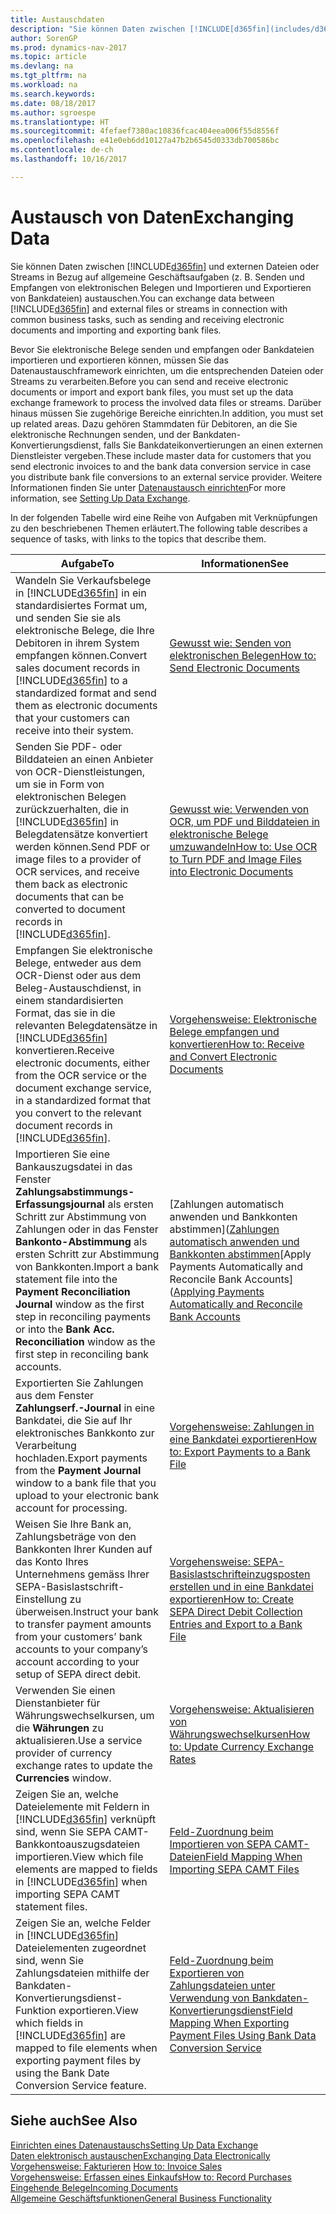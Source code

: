 ```yaml
---
title: Austauschdaten
description: "Sie können Daten zwischen [!INCLUDE[d365fin](includes/d365fin_md.md)] und externen Dateien oder Streams in Bezug auf allgemeine Geschäftsaufgaben (z. B. Senden und Empfangen von elektronischen Belegen und Importieren und Exportieren von Bankdateien) austauschen."
author: SorenGP
ms.prod: dynamics-nav-2017
ms.topic: article
ms.devlang: na
ms.tgt_pltfrm: na
ms.workload: na
ms.search.keywords: 
ms.date: 08/18/2017
ms.author: sgroespe
ms.translationtype: HT
ms.sourcegitcommit: 4fefaef7380ac10836fcac404eea006f55d8556f
ms.openlocfilehash: e41e0eb6dd10127a47b2b6545d0333db700586bc
ms.contentlocale: de-ch
ms.lasthandoff: 10/16/2017

---
```

# <a name="exchanging-data"></a><span data-ttu-id="33d54-103">Austausch von Daten</span><span class="sxs-lookup"><span data-stu-id="33d54-103">Exchanging Data</span></span>
<span data-ttu-id="33d54-104">Sie können Daten zwischen [!INCLUDE[d365fin](includes/d365fin_md.md)] und externen Dateien oder Streams in Bezug auf allgemeine Geschäftsaufgaben (z. B. Senden und Empfangen von elektronischen Belegen und Importieren und Exportieren von Bankdateien) austauschen.</span><span class="sxs-lookup"><span data-stu-id="33d54-104">You can exchange data between [!INCLUDE[d365fin](includes/d365fin_md.md)] and external files or streams in connection with common business tasks, such as sending and receiving electronic documents and importing and exporting bank files.</span></span>  

<span data-ttu-id="33d54-105">Bevor Sie elektronische Belege senden und empfangen oder Bankdateien importieren und exportieren können, müssen Sie das Datenaustauschframework einrichten, um die entsprechenden Dateien oder Streams zu verarbeiten.</span><span class="sxs-lookup"><span data-stu-id="33d54-105">Before you can send and receive electronic documents or import and export bank files, you must set up the data exchange framework to process the involved data files or streams.</span></span> <span data-ttu-id="33d54-106">Darüber hinaus müssen Sie zugehörige Bereiche einrichten.</span><span class="sxs-lookup"><span data-stu-id="33d54-106">In addition, you must set up related areas.</span></span> <span data-ttu-id="33d54-107">Dazu gehören Stammdaten für Debitoren, an die Sie elektronische Rechnungen senden, und der Bankdaten-Konvertierungsdienst, falls Sie Bankdateikonvertierungen an einen externen Dienstleister vergeben.</span><span class="sxs-lookup"><span data-stu-id="33d54-107">These include master data for customers that you send electronic invoices to and the bank data conversion service in case you distribute bank file conversions to an external service provider.</span></span> <span data-ttu-id="33d54-108">Weitere Informationen finden Sie unter [Datenaustausch einrichten](across-set-up-data-exchange.md)</span><span class="sxs-lookup"><span data-stu-id="33d54-108">For more information, see [Setting Up Data Exchange](across-set-up-data-exchange.md).</span></span>  

 <span data-ttu-id="33d54-109">In der folgenden Tabelle wird eine Reihe von Aufgaben mit Verknüpfungen zu den beschriebenen Themen erläutert.</span><span class="sxs-lookup"><span data-stu-id="33d54-109">The following table describes a sequence of tasks, with links to the topics that describe them.</span></span>  

|<span data-ttu-id="33d54-110">**Aufgabe**</span><span class="sxs-lookup"><span data-stu-id="33d54-110">**To**</span></span>|<span data-ttu-id="33d54-111">**Informationen**</span><span class="sxs-lookup"><span data-stu-id="33d54-111">**See**</span></span>|  
|------------|-------------|  
|<span data-ttu-id="33d54-112">Wandeln Sie Verkaufsbelege in [!INCLUDE[d365fin](includes/d365fin_md.md)] in ein standardisiertes Format um, und senden Sie sie als elektronische Belege, die Ihre Debitoren in ihrem System empfangen können.</span><span class="sxs-lookup"><span data-stu-id="33d54-112">Convert sales document records in [!INCLUDE[d365fin](includes/d365fin_md.md)] to a standardized format and send them as electronic documents that your customers can receive into their system.</span></span>|[<span data-ttu-id="33d54-113">Gewusst wie: Senden von elektronischen Belegen</span><span class="sxs-lookup"><span data-stu-id="33d54-113">How to: Send Electronic Documents</span></span>](sales-how-to-send-electronic-documents.md)|  
|<span data-ttu-id="33d54-114">Senden Sie PDF- oder Bilddateien an einen Anbieter von OCR-Dienstleistungen, um sie in Form von elektronischen Belegen zurückzuerhalten, die in [!INCLUDE[d365fin](includes/d365fin_md.md)] in Belegdatensätze konvertiert werden können.</span><span class="sxs-lookup"><span data-stu-id="33d54-114">Send PDF or image files to a provider of OCR services, and receive them back as electronic documents that can be converted to document records in [!INCLUDE[d365fin](includes/d365fin_md.md)].</span></span>|[<span data-ttu-id="33d54-115">Gewusst wie: Verwenden von OCR, um PDF und Bilddateien in elektronische Belege umzuwandeln</span><span class="sxs-lookup"><span data-stu-id="33d54-115">How to: Use OCR to Turn PDF and Image Files into Electronic Documents</span></span>](across-how-use-ocr-pdf-images-files.md)|  
|<span data-ttu-id="33d54-116">Empfangen Sie elektronische Belege, entweder aus dem OCR-Dienst oder aus dem Beleg-Austauschdienst, in einem standardisierten Format, das sie in die relevanten Belegdatensätze in [!INCLUDE[d365fin](includes/d365fin_md.md)] konvertieren.</span><span class="sxs-lookup"><span data-stu-id="33d54-116">Receive electronic documents, either from the OCR service or the document exchange service, in a standardized format that you convert to the relevant document records in [!INCLUDE[d365fin](includes/d365fin_md.md)].</span></span>|[<span data-ttu-id="33d54-117">Vorgehensweise: Elektronische Belege empfangen und konvertieren</span><span class="sxs-lookup"><span data-stu-id="33d54-117">How to: Receive and Convert Electronic Documents</span></span>](purchasing-how-to-receive-and-convert-electronic-documents.md)|  
|<span data-ttu-id="33d54-118">Importieren Sie eine Bankauszugsdatei in das Fenster **Zahlungsabstimmungs-Erfassungsjournal** als ersten Schritt zur Abstimmung von Zahlungen oder in das Fenster **Bankonto-Abstimmung** als ersten Schritt zur Abstimmung von Bankkonten.</span><span class="sxs-lookup"><span data-stu-id="33d54-118">Import a bank statement file into the **Payment Reconciliation Journal** window as the first step in reconciling payments or into the **Bank Acc. Reconciliation** window as the first step in reconciling bank accounts.</span></span>|<span data-ttu-id="33d54-119">[Zahlungen automatisch anwenden und Bankkonten abstimmen]([Zahlungen automatisch anwenden und Bankkonten abstimmen](receivables-apply-payments-auto-reconcile-bank-accounts.md)</span><span class="sxs-lookup"><span data-stu-id="33d54-119">[Apply Payments Automatically and Reconcile Bank Accounts]([Applying Payments Automatically and Reconcile Bank Accounts](receivables-apply-payments-auto-reconcile-bank-accounts.md)</span></span>|  
|<span data-ttu-id="33d54-120">Exportierten Sie Zahlungen aus dem Fenster **Zahlungserf.-Journal** in eine Bankdatei, die Sie auf Ihr elektronisches Bankkonto zur Verarbeitung hochladen.</span><span class="sxs-lookup"><span data-stu-id="33d54-120">Export payments from the **Payment Journal** window to a bank file that you upload to your electronic bank account for processing.</span></span>|[<span data-ttu-id="33d54-121">Vorgehensweise: Zahlungen in eine Bankdatei exportieren</span><span class="sxs-lookup"><span data-stu-id="33d54-121">How to: Export Payments to a Bank File</span></span>](payables-how-export-payments-bank-file.md)|  
|<span data-ttu-id="33d54-122">Weisen Sie Ihre Bank an, Zahlungsbeträge von den Bankkonten Ihrer Kunden auf das Konto Ihres Unternehmens gemäss Ihrer SEPA-Basislastschrift-Einstellung zu überweisen.</span><span class="sxs-lookup"><span data-stu-id="33d54-122">Instruct your bank to transfer payment amounts from your customers’ bank accounts to your company’s account according to your setup of SEPA direct debit.</span></span>|[<span data-ttu-id="33d54-123">Vorgehensweise: SEPA-Basislastschrifteinzugsposten erstellen und in eine Bankdatei exportieren</span><span class="sxs-lookup"><span data-stu-id="33d54-123">How to: Create SEPA Direct Debit Collection Entries and Export to a Bank File</span></span>](finance-how-create-sepa-direct-debit-collection-entries-export-bank-file.md)|  
|<span data-ttu-id="33d54-124">Verwenden Sie einen Dienstanbieter für Währungswechselkursen, um die **Währungen** zu aktualisieren.</span><span class="sxs-lookup"><span data-stu-id="33d54-124">Use a service provider of currency exchange rates to update the **Currencies** window.</span></span>|[<span data-ttu-id="33d54-125">Vorgehensweise: Aktualisieren von Währungswechselkursen</span><span class="sxs-lookup"><span data-stu-id="33d54-125">How to: Update Currency Exchange Rates</span></span>](finance-how-update-currencies.md)|  
|<span data-ttu-id="33d54-126">Zeigen Sie an, welche Dateielemente mit Feldern in [!INCLUDE[d365fin](includes/d365fin_md.md)] verknüpft sind, wenn Sie SEPA CAMT-Bankkontoauszugsdateien importieren.</span><span class="sxs-lookup"><span data-stu-id="33d54-126">View which file elements are mapped to fields in [!INCLUDE[d365fin](includes/d365fin_md.md)] when importing SEPA CAMT statement files.</span></span>|[<span data-ttu-id="33d54-127">Feld-Zuordnung beim Importieren von SEPA CAMT-Dateien</span><span class="sxs-lookup"><span data-stu-id="33d54-127">Field Mapping When Importing SEPA CAMT Files</span></span>](across-field-mapping-when-importing-sepa-camt-files.md)|  
|<span data-ttu-id="33d54-128">Zeigen Sie an, welche Felder in [!INCLUDE[d365fin](includes/d365fin_md.md)] Dateielementen zugeordnet sind, wenn Sie Zahlungsdateien mithilfe der Bankdaten-Konvertierungsdienst-Funktion exportieren.</span><span class="sxs-lookup"><span data-stu-id="33d54-128">View which fields in [!INCLUDE[d365fin](includes/d365fin_md.md)] are mapped to file elements when exporting payment files by using the Bank Date Conversion Service feature.</span></span>|[<span data-ttu-id="33d54-129">Feld-Zuordnung beim Exportieren von Zahlungsdateien unter Verwendung von Bankdaten-Konvertierungsdienst</span><span class="sxs-lookup"><span data-stu-id="33d54-129">Field Mapping When Exporting Payment Files Using Bank Data Conversion Service</span></span>](across-field-mapping-when-exporting-payment-files-using-bank-data-conversion-service.md)|  

## <a name="see-also"></a><span data-ttu-id="33d54-130">Siehe auch</span><span class="sxs-lookup"><span data-stu-id="33d54-130">See Also</span></span>  
[<span data-ttu-id="33d54-131">Einrichten eines Datenaustauschs</span><span class="sxs-lookup"><span data-stu-id="33d54-131">Setting Up Data Exchange</span></span>](across-set-up-data-exchange.md)  
[<span data-ttu-id="33d54-132">Daten elektronisch austauschen</span><span class="sxs-lookup"><span data-stu-id="33d54-132">Exchanging Data Electronically</span></span>](across-data-exchange.md)  
<span data-ttu-id="33d54-133">[Vorgehensweise: Fakturieren](sales-how-invoice-sales.md) </span><span class="sxs-lookup"><span data-stu-id="33d54-133">[How to: Invoice Sales](sales-how-invoice-sales.md) </span></span>  
[<span data-ttu-id="33d54-134">Vorgehensweise: Erfassen eines Einkaufs</span><span class="sxs-lookup"><span data-stu-id="33d54-134">How to: Record Purchases</span></span>](purchasing-how-record-purchases.md)  
[<span data-ttu-id="33d54-135">Eingehende Belege</span><span class="sxs-lookup"><span data-stu-id="33d54-135">Incoming Documents</span></span>](across-income-documents.md)  
[<span data-ttu-id="33d54-136">Allgemeine Geschäftsfunktionen</span><span class="sxs-lookup"><span data-stu-id="33d54-136">General Business Functionality</span></span>](ui-across-business-areas.md)  

